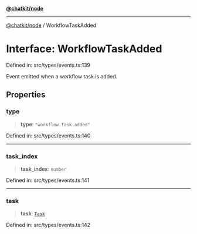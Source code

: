 [**@chatkit/node**](../README.md)

***

[@chatkit/node](../README.md) / WorkflowTaskAdded

# Interface: WorkflowTaskAdded

Defined in: src/types/events.ts:139

Event emitted when a workflow task is added.

## Properties

### type

> **type**: `"workflow.task.added"`

Defined in: src/types/events.ts:140

***

### task\_index

> **task\_index**: `number`

Defined in: src/types/events.ts:141

***

### task

> **task**: [`Task`](../type-aliases/Task.md)

Defined in: src/types/events.ts:142
